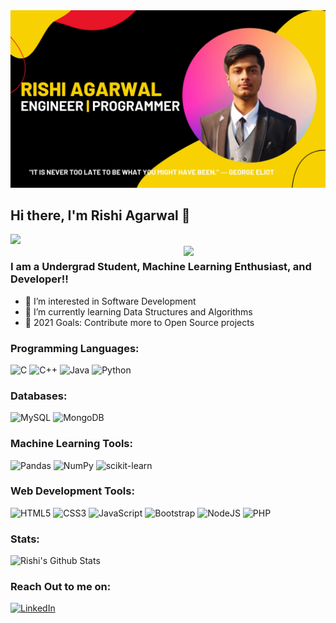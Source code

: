 
<img src="https://github.com/rishiagarwal928/rishiagarwal928/blob/main/Header.png" alt="">



## Hi there, I'm Rishi Agarwal 👋

[<img src="https://komarev.com/ghpvc/?username=rishiagarwal928&label=Profile+Views&color=4287f5&style=flat" />](https://github.com/rishiagarwal928) <br>
<img src="https://miro.medium.com/max/680/0*7Q3yvSIv_t0ioJ-Z.gif" align="right"  width="45%"/>

### I am a Undergrad Student, Machine Learning Enthusiast, and Developer!!

- 👀 I’m interested in Software Development
- 🌱 I’m currently learning Data Structures and Algorithms
- 🥅 2021 Goals: Contribute more to Open Source projects

### Programming Languages:

<img alt="C" src="https://img.shields.io/badge/c-%2300599C.svg?style=for-the-badge&logo=c&logoColor=white"/> <img alt="C++" src="https://img.shields.io/badge/c++-%2300599C.svg?style=for-the-badge&logo=c%2B%2B&logoColor=white"/> <img alt="Java" src="https://img.shields.io/badge/java-%23ED8B00.svg?style=for-the-badge&logo=java&logoColor=white"/> <img alt="Python" src="https://img.shields.io/badge/python-%2314354C.svg?style=for-the-badge&logo=python&logoColor=white"/> 

### Databases:

![MySQL](https://img.shields.io/badge/mysql-%2300f.svg?style=for-the-badge&logo=mysql&logoColor=white) ![MongoDB](https://img.shields.io/badge/MongoDB-%234ea94b.svg?style=for-the-badge&logo=mongodb&logoColor=white)

### Machine Learning Tools:

<img alt="Pandas" src="https://img.shields.io/badge/pandas-%23150458.svg?style=for-the-badge&logo=pandas&logoColor=white" /> <img alt="NumPy" src="https://img.shields.io/badge/numpy-%23013243.svg?style=for-the-badge&logo=numpy&logoColor=white" /> ![scikit-learn](https://img.shields.io/badge/scikit--learn-%23F7931E.svg?style=for-the-badge&logo=scikit-learn&logoColor=white)

### Web Development Tools:
![HTML5](https://img.shields.io/badge/html5-%23E34F26.svg?style=for-the-badge&logo=html5&logoColor=white) ![CSS3](https://img.shields.io/badge/css3-%231572B6.svg?style=for-the-badge&logo=css3&logoColor=white) ![JavaScript](https://img.shields.io/badge/javascript-%23323330.svg?style=for-the-badge&logo=javascript&logoColor=%23F7DF1E) ![Bootstrap](https://img.shields.io/badge/Bootstrap-563D7C?style=for-the-badge&logo=bootstrap&logoColor=white) ![NodeJS](https://img.shields.io/badge/node.js-6DA55F?style=for-the-badge&logo=node.js&logoColor=white)  ![PHP](https://img.shields.io/badge/PHP-777BB4?style=for-the-badge&logo=php&logoColor=white)

### Stats:
<img alt="Rishi's Github Stats" src="https://github-readme-stats.vercel.app/api?username=rishiagarwal928&show_icons=true&count_private=true&theme=tokyonight" />

### Reach Out to me on:
[![LinkedIn](https://img.shields.io/badge/linkedin-%230077B5.svg?style=for-the-badge&logo=linkedin&logoColor=white)](https://www.linkedin.com/in/rishi-agarwal-2b01131a4/) 
